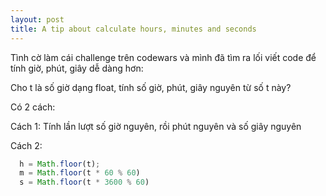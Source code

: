 ```yaml
---
layout: post
title: A tip about calculate hours, minutes and seconds
---
```


Tình cờ làm cái challenge trên codewars và mình đã tìm ra lối viết code để tính giờ, phút, giây dễ dàng hơn:

Cho t là số giờ dạng float, tính số giờ, phút, giây nguyên từ số t này?

Có 2 cách:

Cách 1: Tính lần lượt số giờ nguyên, rồi phút nguyên và số giây nguyên

Cách 2: 
```javascript
  h = Math.floor(t);
  m = Math.floor(t * 60 % 60)
  s = Math.floor(t * 3600 % 60)
```
